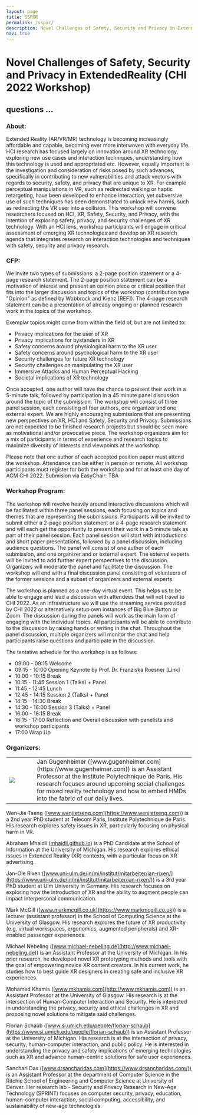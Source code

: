 ```yaml
---
layout: page
title: SSPXR
permalink: /sspxr/
description: Novel Challenges of Safety, Security and Privacy in Extended Reality
nav: true
---
```


# Novel Challenges of Safety, Security and Privacy in ExtendedReality (CHI 2022 Workshop)

## questions ...

### About:

Extended Reality (AR/VR/MR) technology is becoming increasingly affordable and capable, becoming ever more interwoven with everyday life. HCI research has focused largely on innovation around XR technology, exploring new use cases and interaction techniques, understanding how this technology is used and appropriated etc. However, equally important is the investigation and consideration of risks posed by such advances, specifically in contributing to new vulnerabilities and attack vectors with regards to security, safety, and privacy that are unique to XR. For example perceptual manipulations in VR, such as redirected walking or haptic retargeting, have been developed to  enhance interaction, yet subversive use of such techniques has been demonstrated to unlock new harms, such as redirecting the VR user into a collision. This workshop will convene researchers focused on HCI, XR,  Safety, Security, and Privacy, with the intention of exploring safety, privacy, and security challenges of XR technology. With an HCI lens, workshop participants will engage in critical assessment of emerging XR technologies and develop an XR research agenda that integrates research on interaction technologies and techniques with safety, security and privacy research.

### CFP:

We invite two types of submissions: a 2-page position statement or a 4-page research statement. The 2-page position statement can be a motivation of interest and present an opinion piece or critical position that fits into the larger discussion and topics of the workshop (contribution type "Opinion" as defined by Wobbrock and Kienz [REF]). The 4-page research statement can be a presentation of already ongoing or planned research work in the topics of the workshop. 

Exemplar topics might come from within the field of, but are not limited to:
- Privacy implications for the user of XR
- Privacy implications for bystanders in XR
- Safety concerns around physiological harm to the XR user
- Safety concerns around psychological harm to the XR user
- Security challenges for future XR technology
- Security challenges on manipulating the XR user
- Immersive Attacks and Human Perceptual Hacking
- Societal implications of XR technology

Once accepted, one author will have the chance to present their work in a 5-minute talk, followed by participation in a 45 minute panel discussion around the topic of the submission. The workshop will consist of three panel session, each consisting of four authors, one organizer and one external expert. We are highly encouraging submissions that are presenting new perspectives on XR, HCI and Safety, Security and Privacy. Submissions are not expected to be finished research projects but should be seen more as motivational and/or provocative piece. The workshop organizers aim for a mix of participants in terms of experience and research topics to maximize diversity of interests and viewpoints at the workshop.

Please note that one author of each accepted position paper must attend the workshop. Attendance can be either in person or remote. All workshop participants must register for both the workshop and for at least one day of ACM CHI 2022. Submision via EasyChair: TBA

### Workshop Program:

The workshop will revolve heavily around interactive discussions which will be facilitated within three panel sessions, each focusing on topics and themes that are representing the submissions. Participants will be invited to submit either a 2-page position statement or a 4-page research statement and will each get the opportunity to present their work in a 5 minute talk as part of their panel session. Each panel session will start with introductions and short paper presentations, followed by a panel discussion, including audience questions. The panel will consist of one author of each submission, and one organizer and or external expert. The external experts will be invited to add further expert perspectives to the discussion. Organizers will moderate the panel and facilitate the discussion. The workshop will end with a final discussion panel consisting of volunteers of the former sessions and a subset of organizers and external experts.


The workshop is planned as a one-day virtual event. This helps us to be able to engage and lead a discussion with attendees that will not travel to CHI 2022. As an infrastructure we will use the streaming service provided by CHI 2022 or alternatively setup own instances of Big Blue Button or Zoom. The discussion during the panels will work as the main form of engaging with the individual topics. All participants will be able to contribute to the discussion by raising hands or writing in the chat. Throughout the panel discussion, multiple organizers will monitor the chat and help participants raise questions and participate in the discussion.

The tentative schedule for the workshop is as follows:

* 09:00 - 09:15 Welcome
* 09:15 - 10:00 Opening Keynote by Prof. Dr. Franziska Roesner [Link]
* 10:00 - 10:15 Break
* 10:15 - 11:45 Session 1 (Talks) + Panel
* 11:45 - 12:45 Lunch
* 12:45 - 14:15 Session 2 (Talks) + Panel 
* 14:15 - 14:30 Break
* 14:30 - 16:00 Session 3 (Talks) + Panel
* 16:00 - 16:15 Break
* 16:15 - 17:00 Reflection and Overall discussion with panelists and workshop participants
* 17:00 Wrap Up

### Organizers:

<div class="table-project">
<table width="900px" cellpadding="0" cellspacing="0">
    <tbody>
        <tr>
        </tr>
            <td width="150px" valign="middle" background-color="#fdfdfd">
                <div class="img">
                    <span class="noborderimg">
                    <a class="project-img" href="https://wenjietseng.github.io/projects/SkinStrokeDisplay">
                    <img src="https://wenjietseng.github.io/assets/img/sspxr-jan.jpg">
                    </a>
                    </span>
                </div>
            </td>
            <td width="750px" valigh="middle" >
            Jan Gugenheimer ([www.gugenheimer.com](https://www.gugenheimer.com)) is an Assistant Professor at the Institute Polytechnique de Paris. His research focuses around upcoming social challenges for mixed reality technology and how to embed HMDs into the fabric of our daily lives. 
            </td>
        <tr>
        </tr>
    </tbody>
</table>
</div>


Wen-Jie Tseng ([www.wenjietseng.com](https://www.wenjietseng.com)) is a 2nd year PhD student at Telecom Paris, Institute Polytechnique de Paris. His research explores safety issues in XR, particularly focusing on physical harm in VR.

Abraham Mhaidli ([mhaidli.github.io](https://mhaidli.github.io/)) is a PhD Candidate at the School of Information at the University of Michigan. His research explores ethical issues in Extended Reality (XR) contexts, with a particular focus on XR advertising.

Jan-Ole Rixen ([www.uni-ulm.de/in/mi/institut/mitarbeiter/jan-rixen/](https://www.uni-ulm.de/in/mi/institut/mitarbeiter/jan-rixen/)) is a 3rd year PhD student at Ulm University in Germany. His research focuses on exploring how the introduction of XR and the ability to augment people can impact interpersonal communication.

Mark McGill ([www.markmcgill.co.uk](https://www.markmcgill.co.uk)) is a lecturer (assistant professor) in the School of Computing Science at the University of Glasgow. His research explores the future of XR productivity (e.g. virtual workspaces, ergonomics, augmented peripherals) and XR-enabled passenger experiences.

Michael Nebeling ([www.michael-nebeling.de](http://www.michael-nebeling.de)) is an Assistant Professor at the University of Michigan. In his prior research, he developed novel XR prototyping methods and tools with the goal of empowering novice XR content creators. In his current work, he studies how to best guide XR designers in creating safe and inclusive XR experiences.

Mohamed Khamis ([www.mkhamis.com](http://www.mkhamis.com)) is an Assistant Professor at the University of Glasgow. His research is at the intersection of Human-Computer Interaction and Security. He is interested in understanding the privacy, security and ethical challenges in XR and proposing novel solutions to mitigate said challenges. 

Florian Schaub ([www.si.umich.edu/people/florian-schaub](https://www.si.umich.edu/people/florian-schaub)) is an Assistant Professor at the University of Michigan. His research is at the intersection of privacy, security, human-computer interaction, and public policy. He is interested in understanding the privacy and safety implications of emerging technologies such as XR and advance human-centric solutions for safe user experiences.

Sanchari Das ([www.drsancharidas.com](https://www.drsancharidas.com/)) is an Assistant Professor at the department of Computer Science in the Ritchie School of Engineering and Computer Science at University of Denver. Her research lab - Security and Privacy Research in New-Age Technology (SPRINT) focuses on computer security, privacy, education, human-computer interaction, social computing, accessibility, and sustainability of new-age technologies.

